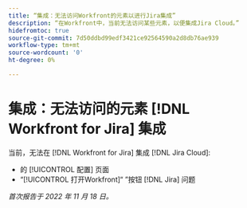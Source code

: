 ```yaml
---
title: “集成：无法访问Workfront的元素以进行Jira集成”
description: “在Workfront中，当前无法访问某些元素，以便集成Jira Cloud。”
hidefromtoc: true
source-git-commit: 7d50ddbd99edf3421ce92564590a2d8db76ae939
workflow-type: tm+mt
source-wordcount: '0'
ht-degree: 0%

---
```



# 集成：无法访问的元素 [!DNL Workfront for Jira] 集成

当前，无法在 [!DNL Workfront for Jira] 集成 [!DNL Jira Cloud]:

* 的 [!UICONTROL 配置] 页面
* “[!UICONTROL 打开Workfront]“ ”按钮 [!DNL Jira] 问题

_首次报告于 2022 年 11 月 18 日。_

